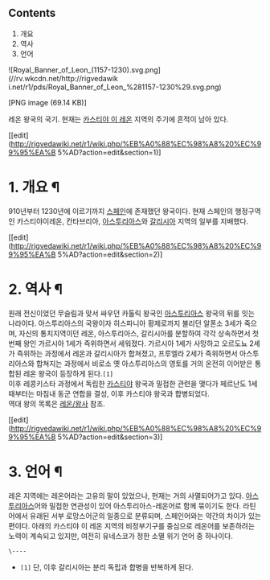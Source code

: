 ## Contents

    

1. 개요 
2. 역사 
3. 언어 

  

![Royal_Banner_of_Leon_\(1157-1230\).svg.png](//rv.wkcdn.net/http://rigvedawik
i.net/r1/pds/Royal_Banner_of_Leon_%281157-1230%29.svg.png)

[PNG image (69.14 KB)]

  
레온 왕국의 국기. 현재는 [카스티야 이 레온](%EC%B9%B4%EC%8A%A4%ED%8B%B0%EC%95%BC%20%EC%9D%B4%20%EB%A0%88%EC%98%A8.md) 지역의 주기에 흔적이 남아 있다.

[[edit](http://rigvedawiki.net/r1/wiki.php/%EB%A0%88%EC%98%A8%20%EC%99%95%EA%B
5%AD?action=edit&section=1)]

# 1. 개요 ¶

910년부터 1230년에 이르기까지 [스페인](%EC%8A%A4%ED%8E%98%EC%9D%B8.md)에 존재했던 왕국이다. 현재
스페인의 행정구역인 카스티야이레온, 칸타브리아,
[아스투리아스](%EC%95%84%EC%8A%A4%ED%88%AC%EB%A6%AC%EC%95%84%EC%8A%A4.md)와
[갈리시아](%EA%B0%88%EB%A6%AC%EC%8B%9C%EC%95%84.md) 지역의 일부를 지배했다.

[[edit](http://rigvedawiki.net/r1/wiki.php/%EB%A0%88%EC%98%A8%20%EC%99%95%EA%B
5%AD?action=edit&section=2)]

# 2. 역사 ¶

원래 전신이었던 무슬림과 맞서 싸우던 카톨릭 왕국인
[아스투리아스](%EC%95%84%EC%8A%A4%ED%88%AC%EB%A6%AC%EC%95%84%EC%8A%A4.md) 왕국의 뒤를
잇는 나라이다. 아스투리아스의 국왕이자 히스파니아 황제로까지 불리던 알폰소 3세가 죽으며, 자신의 통치지역이던 레온, 아스투리아스,
갈리시아를 분할하여 각각 상속하면서 첫 번째 왕인 가르시아 1세가 즉위하면서 세워졌다. 가르시아 1세가 사망하고 오르도뇨 2세가 즉위하는
과정에서 레온과 갈리시아가 합쳐졌고, 프루엘라 2세가 즉위하면서 아스투리아스와 합쳐지는 과정에서 비로소 옛 아스투리아스의 영토를 거의 온전히
이어받은 통합된 레온 왕국이 등장하게 된다.`[1]`  
이후 레콩키스타 과정에서 독립한 [카스티야](%EC%B9%B4%EC%8A%A4%ED%8B%B0%EC%95%BC.md) 왕국과 밀접한
관련을 맺다가 페르난도 1세 때부터는 마침내 동군 연합을 결성, 이후 카스티야 왕국과 합병되었다.  
역대 왕의 목록은 [레온/왕사](%EB%A0%88%EC%98%A8/%EC%99%95%EC%82%AC.md) 참조.

[[edit](http://rigvedawiki.net/r1/wiki.php/%EB%A0%88%EC%98%A8%20%EC%99%95%EA%B
5%AD?action=edit&section=3)]

# 3. 언어 ¶

레온 지역에는 레온어라는 고유의 말이 있었으나, 현재는 거의 사멸되어가고 있다.
[아스투리아스](%EC%95%84%EC%8A%A4%ED%88%AC%EB%A6%AC%EC%95%84%EC%8A%A4.md)어와 밀접한
연관성이 있어 아스투리아스-레온어로 함께 묶이기도 한다. 라틴어에서 유래된 서부 로망스어군의 일종으로 분류되며, 스페인어와는 약간의 차이가
있는 편이다. 아래의 카스티야 이 레온 지역의 비정부기구를 중심으로 레온어를 보존하려는 노력이 계속되고 있지만, 여전히 유네스코가 정한 소멸
위기 언어 중 하나이다.

`\----`

  * `[1]` 단, 이후 갈리시아는 분리 독립과 합병을 반복하게 된다.

